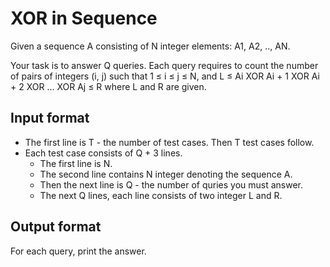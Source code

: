 # XOR in Sequence

Given a sequence A consisting of N integer elements: A1, A2, .., AN.

Your task is to answer Q queries. Each query requires to count the number of pairs of integers (i, j) such that 1 ≤ i ≤ j ≤ N, and L ≤ Ai XOR Ai + 1 XOR Ai + 2 XOR ... XOR Aj ≤ R where L and R are given.

## Input format

- The first line is T - the number of test cases. Then T test cases follow.
- Each test case consists of Q + 3 lines.
  - The first line is N.
  - The second line contains N integer denoting the sequence A.
  - Then the next line is Q - the number of quries you must answer.
  - The next Q lines, each line consists of two integer L and R.

## Output format

For each query, print the answer.
